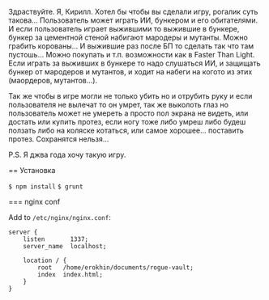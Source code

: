 Здраствуйте. Я, Кирилл. Хотел бы чтобы вы сделали игру, рогалик суть такова... Пользователь может играть ИИ, бункером и его обитателями. И если пользователь играет выжившими то выжившие в бункере, бункер за цементной стеной набигают мародеры и мутанты. Можно грабить корованы... И выжившие раз после БП то сделать так что там пустошь... Можно покупать и т.п. возможности как в Faster Than Light. Если играть за выживших в бункере то надо слушаться ИИ, и защищать бункер от мародеров и мутантов, и ходит на набеги на когото из этих (маордеров, мутантов...).

Так же чтобы в игре могли не только убить но и отрубить руку и если пользователя не вылечат то он умрет, так же выколоть глаз но пользователь может не умереть а просто пол экрана не видеть, или достать или купить протез, если ногу тоже либо умреш либо будеш ползать либо на коляске котаться, или самое хорошее... поставить протез. Сохранятся нельзя...

P.S. Я джва года хочу такую игру.

== Установка

`$ npm install`
`$ grunt`

=== nginx conf

Add to `/etc/nginx/nginx.conf`:

    server {
        listen       1337;
        server_name  localhost;

        location / {
            root   /home/erokhin/documents/rogue-vault;
            index  index.html;
        }
    }
